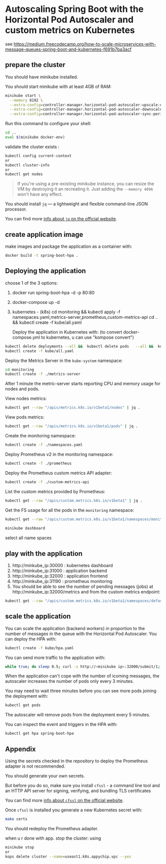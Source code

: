 # Autoscaling Spring Boot with the Horizontal Pod Autoscaler and custom metrics on Kubernetes
 see https://medium.freecodecamp.org/how-to-scale-microservices-with-message-queues-spring-boot-and-kubernetes-f691b7ba3acf

## prepare the cluster

You should have minikube installed.

You should start minikube with at least 4GB of RAM:

```bash
minikube start \
  --memory 8192 \
  --extra-config=controller-manager.horizontal-pod-autoscaler-upscale-delay=1m \
  --extra-config=controller-manager.horizontal-pod-autoscaler-downscale-delay=2m \
  --extra-config=controller-manager.horizontal-pod-autoscaler-sync-period=10s
```

 Run this command to configure your shell:
```bash
cd ..
eval $(minikube docker-env)
```

 validate the cluster exists   : 
```sh
kubectl config current-context 
or 
kubectl cluster-info
or 
kubectl get nodes
```
> If you're using a pre-existing minikube instance, you can resize the VM by destroying it an recreating it. Just adding the `--memory 4096` won't have any effect.

You should install `jq` — a lightweight and flexible command-line JSON processor.

You can find more [info about `jq` on the official website](https://github.com/stedolan/jq).



## create application image
make images and package the application as a container with:
```bash
docker build -t spring-boot-hpa .
```

## Deploying the application
choose 1 of the 3 options:
  1. docker run spring-boot-hpa  -d -p 80:80
  2. docker-compose up -d
  3. kubernetes - (k8s) 
  cd monitoring && kubectl apply -f namespaces.yaml,metrics-server,prometheus,custom-metrics-api
  cd .. && kubectl create -f kube/all.yaml
  
      Deploy the application in Kubernetes with:
(to convert docker-compose.yml to kubernetes, u can use "kompose convert")
```bash
kubectl delete deployments --all &&  kubectl delete pods   --all &&  kubectl delete services --all
kubectl create -f kube/all.yaml
```
Deploy the Metrics Server in the `kube-system` namespace:

```bash
cd monitoring
kubectl create -f ./metrics-server
```

After 1 minute the metric-server starts reporting CPU and memory usage for nodes and pods.

View nodes metrics:
```bash
kubectl get --raw "/apis/metrics.k8s.io/v1beta1/nodes" | jq .
```

View pods metrics:
```bash
kubectl get --raw "/apis/metrics.k8s.io/v1beta1/pods" | jq .
```

Create the monitoring namespace:
```bash
kubectl create -f ./namespaces.yaml
```

Deploy Prometheus v2 in the monitoring namespace:
```bash
kubectl create -f ./prometheus
```

Deploy the Prometheus custom metrics API adapter:
```bash
kubectl create -f ./custom-metrics-api
```

List the custom metrics provided by Prometheus:
```bash
kubectl get --raw "/apis/custom.metrics.k8s.io/v1beta1" | jq .
```

Get the FS usage for all the pods in the `monitoring` namespace:

```bash
kubectl get --raw "/apis/custom.metrics.k8s.io/v1beta1/namespaces/monitoring/pods/*/fs_usage_bytes" | jq .
 
minikube dashboard
```
select all name spaces

##  play with the application
1. http://minkube_ip:30000   : kubernetes dashboard
2. http://minkube_ip:31000   : application backend
3. http://minkube_ip:32000   : application frontend
4. http://minkube_ip:31190   : prometheus monitoring
5. You should be able to see the number of pending messages (jobs) at http://minkube_ip:32000/metrics and from the custom metrics endpoint:

```bash
kubectl get --raw "/apis/custom.metrics.k8s.io/v1beta1/namespaces/default/pods/*/messages" | jq .
```

##  scale the application 
You can scale the application (backend workers) in proportion to the number of messages in the queue with the Horizontal Pod Autoscaler. You can deploy the HPA with:

```bash
kubectl create -f kube/hpa.yaml
```

You can send more traffic to the application with:

```bash
while true; do sleep 0.5; curl -s http://<minikube ip>:32000/submit/1; done
```

When the application can't cope with the number of icoming messages, the autoscaler increases the number of pods only every 3 minutes.

You may need to wait three minutes before you can see more pods joining the deployment with:

```bash
kubectl get pods
```

The autoscaler will remove pods from the deployment every 5 minutes.

You can inspect the event and triggers in the HPA with:

```bash
kubectl get hpa spring-boot-hpa
```

## Appendix

Using the secrets checked in the repository to deploy the Prometheus adapter is not recommended.

You should generate your own secrets.

But before you do so, make sure you install `cfssl` - a command line tool and an HTTP API server for signing, verifying, and bundling TLS certificates
                      
You can find more [info about `cfssl` on the official website](https://github.com/cloudflare/cfssl).

Once `cfssl` is installed you generate a new Kubernetes secret with:

```bash
make certs
```

You should redeploy the Prometheus adapter.

when u r done with app. stop the cluster: using 
```sh
minikube stop 
or 
kops delete cluster --name=useast1.k8s.appychip.vpc --yes
```
 